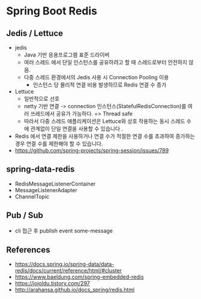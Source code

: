# Spring Boot Redis

## Jedis / Lettuce
- jedis
    - Java 기반 응용프로그램 표준 드라이버
    - 여러 스레드 에서 단일 인스턴스를 공유하려고 할 때 스레드로부터 안전하지 않음.
    - 다중 스레드 환경에서의 Jedis 사용 시 Connection Pooling 이용 
        - 인스턴스 당 물리적 연결 비용 발생하므로 Redis 연결 수 증가
- Lettuce
    - 일반적으로 선호
    - netty 기반 연결 -> connection 인스턴스(StatefulRedisConnection)를 여러 쓰레드에서 공유가 가능하다. => Thread safe
    - 따라서 다중 스레드 애플리케이션은 Lettuce와 상호 작용하는 동시 스레드 수에 관계없이 단일 연결을 사용할 수 있습니다 .
- Redis 에서 연결 제한을 사용하거나 연결 수가 적절한 연결 수를 초과하여 증가하는 경우 연결 수를 제한해야 할 수 있습니다.
- https://github.com/spring-projects/spring-session/issues/789  

## spring-data-redis
- RedisMessageListenerContainer
- MessageListenerAdapter
- ChannelTopic

## Pub / Sub
- cli 접근 후 publish event some-message

## References
- https://docs.spring.io/spring-data/data-redis/docs/current/reference/html/#cluster
- https://www.baeldung.com/spring-embedded-redis
- https://jojoldu.tistory.com/297
- http://arahansa.github.io/docs_spring/redis.html